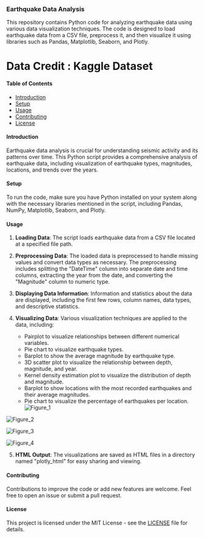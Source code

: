 ### Earthquake Data Analysis

This repository contains Python code for analyzing earthquake data using various data visualization techniques. The code is designed to load earthquake data from a CSV file, preprocess it, and then visualize it using libraries such as Pandas, Matplotlib, Seaborn, and Plotly.

# Data Credit : Kaggle Dataset

#### Table of Contents

- [Introduction](#introduction)
- [Setup](#setup)
- [Usage](#usage)
- [Contributing](#contributing)
- [License](#license)

#### Introduction

Earthquake data analysis is crucial for understanding seismic activity and its patterns over time. This Python script provides a comprehensive analysis of earthquake data, including visualization of earthquake types, magnitudes, locations, and trends over the years.

#### Setup

To run the code, make sure you have Python installed on your system along with the necessary libraries mentioned in the script, including Pandas, NumPy, Matplotlib, Seaborn, and Plotly.

#### Usage

1. **Loading Data**: The script loads earthquake data from a CSV file located at a specified file path.
   
2. **Preprocessing Data**: The loaded data is preprocessed to handle missing values and convert data types as necessary. The preprocessing includes splitting the "DateTime" column into separate date and time columns, extracting the year from the date, and converting the "Magnitude" column to numeric type.

3. **Displaying Data Information**: Information and statistics about the data are displayed, including the first few rows, column names, data types, and descriptive statistics.

4. **Visualizing Data**: Various visualization techniques are applied to the data, including:
   - Pairplot to visualize relationships between different numerical variables.
   - Pie chart to visualize earthquake types.
   - Barplot to show the average magnitude by earthquake type.
   - 3D scatter plot to visualize the relationship between depth, magnitude, and year.
   - Kernel density estimation plot to visualize the distribution of depth and magnitude.
   - Barplot to show locations with the most recorded earthquakes and their average magnitudes.
   - Pie chart to visualize the percentage of earthquakes per location.
![Figure_1](https://github.com/bara080/Earthquake/assets/122848219/c805c9cd-a129-412e-9902-941b16c29e28)

![Figure_2](https://github.com/bara080/Earthquake/assets/122848219/45cba8bf-2246-4482-a474-dd2d528936d7)

![Figure_3](https://github.com/bara080/Earthquake/assets/122848219/d3801e30-cd96-4837-95d5-a2999f017eeb)

![Figure_4](https://github.com/bara080/Earthquake/assets/122848219/8a9bcf70-3f5e-4c46-a052-629c9b82d375)





5. **HTML Output**: The visualizations are saved as HTML files in a directory named "plotly_html" for easy sharing and viewing.

#### Contributing

Contributions to improve the code or add new features are welcome. Feel free to open an issue or submit a pull request.

#### License

This project is licensed under the MIT License - see the [LICENSE](LICENSE) file for details.

